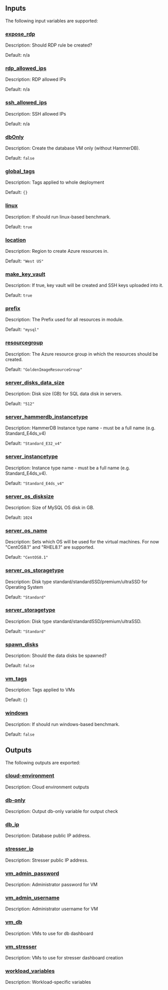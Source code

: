 ## Inputs

The following input variables are supported:

### <a name="input_expose_rdp"></a> [expose\_rdp](#input\_expose\_rdp)

Description: Should RDP rule be created?

Default: n/a

### <a name="input_rdp_allowed_ips"></a> [rdp\_allowed\_ips](#input\_rdp\_allowed\_ips)

Description: RDP allowed IPs

Default: n/a

### <a name="input_ssh_allowed_ips"></a> [ssh\_allowed\_ips](#input\_ssh\_allowed\_ips)

Description: SSH allowed IPs

Default: n/a

### <a name="input_dbOnly"></a> [dbOnly](#input\_dbOnly)

Description: Create the database VM only (without HammerDB).

Default: `false`

### <a name="input_global_tags"></a> [global\_tags](#input\_global\_tags)

Description: Tags applied to whole deployment

Default: `{}`

### <a name="input_linux"></a> [linux](#input\_linux)

Description: If should run linux-based benchmark.

Default: `true`

### <a name="input_location"></a> [location](#input\_location)

Description: Region to create Azure resources in.

Default: `"West US"`

### <a name="input_make_key_vault"></a> [make\_key\_vault](#input\_make\_key\_vault)

Description: If true, key vault will be created and SSH keys uploaded into it.

Default: `true`

### <a name="input_prefix"></a> [prefix](#input\_prefix)

Description: The Prefix used for all resources in module.

Default: `"mysql"`

### <a name="input_resourcegroup"></a> [resourcegroup](#input\_resourcegroup)

Description: The Azure resource group in which the resources should be created.

Default: `"GoldenImageResourceGroup"`

### <a name="input_server_disks_data_size"></a> [server\_disks\_data\_size](#input\_server\_disks\_data\_size)

Description: Disk size (GB) for SQL data disk in servers.

Default: `"512"`

### <a name="input_server_hammerdb_instancetype"></a> [server\_hammerdb\_instancetype](#input\_server\_hammerdb\_instancetype)

Description: HammerDB Instance type name - must be a full name (e.g. Standard\_E4ds\_v4)

Default: `"Standard_E32_v4"`

### <a name="input_server_instancetype"></a> [server\_instancetype](#input\_server\_instancetype)

Description: Instance type name - must be a full name (e.g. Standard\_E4ds\_v4).

Default: `"Standard_E4ds_v4"`

### <a name="input_server_os_disksize"></a> [server\_os\_disksize](#input\_server\_os\_disksize)

Description: Size of MySQL OS disk in GB.

Default: `1024`

### <a name="input_server_os_name"></a> [server\_os\_name](#input\_server\_os\_name)

Description: Sets which OS will be used for the virtual machines. For now "CentOS8.1" and "RHEL8.1" are supported.

Default: `"CentOS8.1"`

### <a name="input_server_os_storagetype"></a> [server\_os\_storagetype](#input\_server\_os\_storagetype)

Description: Disk type standard/standardSSD/premium/ultraSSD for Operating System

Default: `"Standard"`

### <a name="input_server_storagetype"></a> [server\_storagetype](#input\_server\_storagetype)

Description: Disk type standard/standardSSD/premium/ultraSSD.

Default: `"Standard"`

### <a name="input_spawn_disks"></a> [spawn\_disks](#input\_spawn\_disks)

Description: Should the data disks be spawned?

Default: `false`

### <a name="input_vm_tags"></a> [vm\_tags](#input\_vm\_tags)

Description: Tags applied to VMs

Default: `{}`

### <a name="input_windows"></a> [windows](#input\_windows)

Description: If should run windows-based benchmark.

Default: `false`

## Outputs

The following outputs are exported:

### <a name="output_cloud-environment"></a> [cloud-environment](#output\_cloud-environment)

Description: Cloud environment outputs

### <a name="output_db-only"></a> [db-only](#output\_db-only)

Description: Output db-only variable for output check

### <a name="output_db_ip"></a> [db\_ip](#output\_db\_ip)

Description: Database public IP address.

### <a name="output_stresser_ip"></a> [stresser\_ip](#output\_stresser\_ip)

Description: Stresser public IP address.

### <a name="output_vm_admin_password"></a> [vm\_admin\_password](#output\_vm\_admin\_password)

Description: Administrator password for VM

### <a name="output_vm_admin_username"></a> [vm\_admin\_username](#output\_vm\_admin\_username)

Description: Administrator username for VM

### <a name="output_vm_db"></a> [vm\_db](#output\_vm\_db)

Description: VMs to use for db dashboard

### <a name="output_vm_stresser"></a> [vm\_stresser](#output\_vm\_stresser)

Description: VMs to use for stresser dashboard creation

### <a name="output_workload_variables"></a> [workload\_variables](#output\_workload\_variables)

Description: Workload-specific variables
